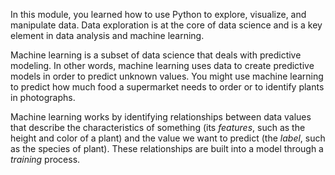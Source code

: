 In this module, you learned how to use Python to explore, visualize, and manipulate data. Data exploration is at the core of data science and is a key element in data analysis and machine learning.

Machine learning is a subset of data science that deals with predictive modeling. In other words, machine learning uses data to create predictive models in order to predict unknown values. You might use machine learning to predict how much food a supermarket needs to order or to identify plants in photographs.

Machine learning works by identifying relationships between data values that describe the characteristics of something (its *features*, such as the height and color of a plant) and the value we want to predict (the *label*, such as the species of plant). These relationships are built into a model through a *training* process.

